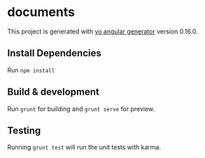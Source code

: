 # documents

This project is generated with [yo angular generator](https://github.com/yeoman/generator-angular)
version 0.16.0.
## Install Dependencies
Run `npm install`
## Build & development

Run `grunt` for building and `grunt serve` for preview.

## Testing

Running `grunt test` will run the unit tests with karma.
